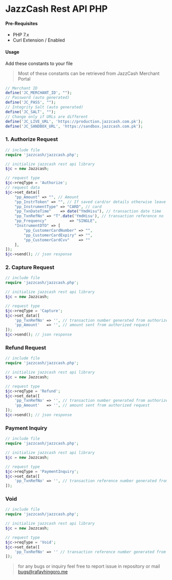 # JazzCash Rest API PHP

#### Pre-Requisites
- PHP 7.x
- Curl Extension / Enabled

#### Usage
Add these constants to your file
> Most of these constants can be retrieved from JazzCash Merchant Portal
```php
// Merchant ID
define('JC_MERCHANT_ID', "");
// Password (auto generated)
define('JC_PASS', "");
// Integrity Salt (auto generated)
define('JC_SALT', "");
// Change only if URLs are different
define('JC_LIVE_URL', 'https://production.jazzcash.com.pk');
define('JC_SANDBOX_URL', 'https://sandbox.jazzcash.com.pk');
```
### 1. Authorize Request

```php
// include file
require 'jazzcash/jazzcash.php';

// initialize jazzcash rest api library
$jc = new Jazzcash;

// request type 
$jc->reqType = 'Authorize';
// request data
$jc->set_data([
    "pp_Amount" => "", // Amount 
    "pp_InstrToken" => "", // If saved card/or details otherwise leave empty
    "pp_InstrumentType" => "CARD", // card
    "pp_TxnDateTime"    => date("YmdHisu"), // transaction date time
    "pp_TxnRefNo" => "T".date('YmdHisu'), // transaction reference no
    "pp_Frequency"          => "SINGLE",
    "InstrumentDTO" => [
        "pp_CustomerCardNumber" => "", 
        "pp_CustomerCardExpiry" => "",
        "pp_CustomerCardCvv"    => ""
    ],
]);
$jc->send(); // json response
```

### 2. Capture Request
```php
// include file
require 'jazzcash/jazzcash.php';

// initialize jazzcash rest api library
$jc = new Jazzcash;

// request type 
$jc->reqType = 'Capture';
$jc->set_data([
    'pp_TxnRefNo' => '', // transaction number generated from authorized request
    'pp_Amount'   => '', // amount sent from authorized request
]);
$jc->send(); // json response
```

### Refund Request
```php
// include file
require 'jazzcash/jazzcash.php';

// initialize jazzcash rest api library
$jc = new Jazzcash;

// request type 
$jc->reqType = 'Refund';
$jc->set_data([
    'pp_TxnRefNo' => '', // transaction number generated from authorized request
    'pp_Amount'   => '', // amount sent from authorized request
]);
$jc->send(); // json response
```

### Payment Inquiry
```php
// include file
require 'jazzcash/jazzcash.php';

// initialize jazzcash rest api library
$jc = new Jazzcash;

// request type 
$jc->reqType = 'PaymentInquiry';
$jc->set_data([
    'pp_TxnRefNo' => '', // transaction reference number generated from authorized request
]);
```

### Void
```php
// include file
require 'jazzcash/jazzcash.php';

// initialize jazzcash rest api library
$jc = new Jazzcash;

// request type 
$jc->reqType = 'Void';
$jc->set_data([
    'pp_TxnRefNo' => '' // transaction reference number generated from authorized request
]);
```

> for any bugs or inquiry feel free to report issue in repository or mail bugs@rafayhingoro.me


